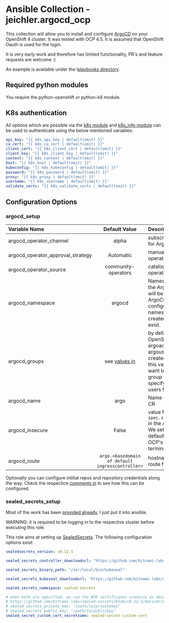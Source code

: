 # Ansible Collection - jeichler.argocd_ocp

This collection will allow you to install and configure [ArgoCD](https://argoproj.github.io/argo-cd/) on your OpenShift 4 cluster.
It was tested with OCP 4.5. It is assumed that OpenShift Oauth is used for the login.

It is very early work and therefore has limited functionality, PR's and feature requests are welcome :)

An example is available under the l[playbooks directory](playbooks/).

## Required python modules

You require the python-openshift or python-k8 module.

## K8s authentication

All options which are possible via the [k8s module](https://docs.ansible.com/ansible/latest/modules/k8s_module.html) and [k8s_info module](https://docs.ansible.com/ansible/latest/modules/k8s_info_module.html) can be used to authenticate using the below mentioned variables:

```yaml
api_key: "{{ k8s_api_key | default(omit) }}"
ca_cert: "{{ k8s_ca_cert | default(omit) }}"
client_cert: "{{ k8s_client_cert | default(omit) }}"
client_key: "{{ k8s_client_key | default(omit) }}"
context: "{{ k8s_context | default(omit) }}"
host: "{{ k8s_host | default(omit) }}"
kubeconfig: "{{ k8s_kubeconfig | default(omit) }}"
password: "{{ k8s_password | default(omit) }}"
proxy: "{{ k8s_proxy | default(omit) }}"
username: "{{ k8s_username | default(omit) }}"
validate_certs: "{{ k8s_validate_certs | default(omit) }}"
```

## Configuration Options

### argocd_setup

| Variable Name            | Default Value       | Description |
|:-------------------------|:-------------------:|:------------|
| argocd_operator_channel | alpha | subscription channel for ArgoCD operator |
| argocd_operator_approval_strategy | Automatic | manual or automatic operator update |
| argocd_operator_source | community-operators | catalog source of operator |
| argocd_namespace | argocd | Namespace where the ArgoCD Operator will be installed and ArgoCD will be configured. This namespace will be created if it does not exist. |
| argocd_groups | see [values in](roles/argocd_setup/defaults/main.yaml) | by default the OpenShift groups argoadmins and argousers will be created. If you define this var, you may want to change the group names and specify concrete users for the groups.|
| argocd_name | argo | Name of the ArgoCD CR |
| argocd_insecure | False | value for `spec.server.insecure` in the ArgoCD CR. We set it to false by default to simply use OCP's router edge termination |
| argocd_route | `argo.<basedomain of default ingresscontroller>` | hostname of the route for ArgoCD |

Optionally you can configure intitial repos and repository credentials along the way.
Check the respectice [comments in](roles/argocd_setup/defaults/main.yaml) to see how this can be configured.

### sealed_secrets_setup

Most of the work has been [provided already](https://github.com/rahmed-rh/oc4-learn/tree/master/secret-managment/sealed-secrets), I just put it into ansible.

WARNING: it is required to be logging in to the respective cluster before executing this role.

This role aims at setting up [SealedSecrets](https://github.com/bitnami-labs/sealed-secrets). The following configuration options exist:

```yaml
sealedsecrets_version: v0.12.5
```

```yaml
sealed_secrets_controller_downloadurl: "https://github.com/bitnami-labs/sealed-secrets/releases/download/{{ sealedsecrets_version }}/controller.yaml"
```

```yaml
sealed_secrets_binary_path: "/usr/local/bin/kubeseal"
```

```yaml
sealed_secrets_kubeseal_downloadurl: "https://github.com/bitnami-labs/sealed-secrets/releases/download/{{ sealedsecrets_version }}/kubeseal-linux-amd64"
```

```yaml
sealed_secrets_namespace: sealed-secrets
```

```yaml
# when both are specified, we run the BYO certificates scenario as described here:
# https://github.com/bitnami-labs/sealed-secrets/blob/v0.12.5/docs/bring-your-own-certificates.md
# sealed_secrets_private_key: "/path/to/privatekey"
# sealed_secrets_public_key: "/path/to/publickey"
sealed_secret_custom_cert_secretname: sealed-secret-custom-cert
```
